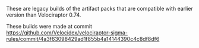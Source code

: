These are legacy builds of the artifact packs that are compatible with
earlier version than Velociraptor 0.74.

These builds were made at commit
https://github.com/Velocidex/velociraptor-sigma-rules/commit/4a3f63098429ad1f855b4a14144390c4c8df8df6
